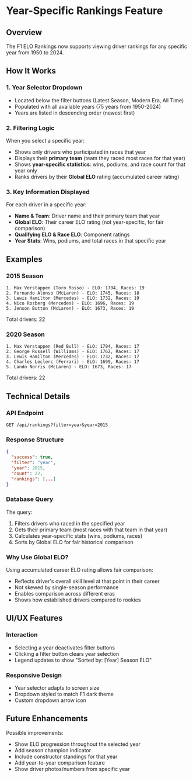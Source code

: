 # Year-Specific Rankings Feature

## Overview
The F1 ELO Rankings now supports viewing driver rankings for any specific year from 1950 to 2024.

## How It Works

### 1. Year Selector Dropdown
- Located below the filter buttons (Latest Season, Modern Era, All Time)
- Populated with all available years (75 years from 1950-2024)
- Years are listed in descending order (newest first)

### 2. Filtering Logic
When you select a specific year:
- Shows only drivers who participated in races that year
- Displays their **primary team** (team they raced most races for that year)
- Shows **year-specific statistics**: wins, podiums, and race count for that year only
- Ranks drivers by their **Global ELO** rating (accumulated career rating)

### 3. Key Information Displayed
For each driver in a specific year:
- **Name & Team**: Driver name and their primary team that year
- **Global ELO**: Their career ELO rating (not year-specific, for fair comparison)
- **Qualifying ELO & Race ELO**: Component ratings
- **Year Stats**: Wins, podiums, and total races in that specific year

## Examples

### 2015 Season
```
1. Max Verstappen (Toro Rosso) - ELO: 1794, Races: 19
2. Fernando Alonso (McLaren) - ELO: 1745, Races: 18
3. Lewis Hamilton (Mercedes) - ELO: 1732, Races: 19
4. Nico Rosberg (Mercedes) - ELO: 1696, Races: 19
5. Jenson Button (McLaren) - ELO: 1673, Races: 19
```
Total drivers: 22

### 2020 Season
```
1. Max Verstappen (Red Bull) - ELO: 1794, Races: 17
2. George Russell (Williams) - ELO: 1762, Races: 17
3. Lewis Hamilton (Mercedes) - ELO: 1732, Races: 17
4. Charles Leclerc (Ferrari) - ELO: 1699, Races: 17
5. Lando Norris (McLaren) - ELO: 1673, Races: 17
```
Total drivers: 22

## Technical Details

### API Endpoint
```
GET /api/rankings?filter=year&year=2015
```

### Response Structure
```json
{
  "success": true,
  "filter": "year",
  "year": 2015,
  "count": 22,
  "rankings": [...]
}
```

### Database Query
The query:
1. Filters drivers who raced in the specified year
2. Gets their primary team (most races with that team in that year)
3. Calculates year-specific stats (wins, podiums, races)
4. Sorts by Global ELO for fair historical comparison

### Why Use Global ELO?
Using accumulated career ELO rating allows fair comparison:
- Reflects driver's overall skill level at that point in their career
- Not skewed by single-season performance
- Enables comparison across different eras
- Shows how established drivers compared to rookies

## UI/UX Features

### Interaction
- Selecting a year deactivates filter buttons
- Clicking a filter button clears year selection
- Legend updates to show "Sorted by: [Year] Season ELO"

### Responsive Design
- Year selector adapts to screen size
- Dropdown styled to match F1 dark theme
- Custom dropdown arrow icon

## Future Enhancements
Possible improvements:
- Show ELO progression throughout the selected year
- Add season champion indicator
- Include constructor standings for that year
- Add year-to-year comparison feature
- Show driver photos/numbers from specific year
